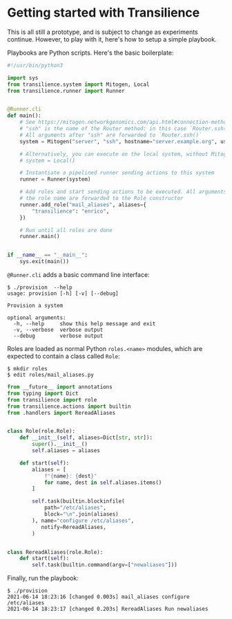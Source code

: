 # Getting started with Transilience

This is all still a prototype, and is subject to change as experiments
continue. However, to play with it, here's how to setup a simple playbook.

Playbooks are Python scripts. Here's the basic boilerplate:

```py
#!/usr/bin/python3

import sys
from transilience.system import Mitogen, Local
from transilience.runner import Runner


@Runner.cli
def main():
    # See https://mitogen.networkgenomics.com/api.html#connection-methods
    # "ssh" is the name of the Router method: in this case `Router.ssh()`
    # All arguments after "ssh" are forwarded to `Router.ssh()`
    system = Mitogen("server", "ssh", hostname="server.example.org", username="root")

    # Alternatively, you can execute on the local system, without Mitogen
    # system = Local()

    # Instantiate a pipelined runner sending actions to this system
    runner = Runner(system)

    # Add roles and start sending actions to be executed. All arguments after
    # the role name are forwarded to the Role constructor
    runner.add_role("mail_aliases", aliases={
        "transilience": "enrico",
    })

    # Run until all roles are done
    runner.main()


if __name__ == "__main__":
    sys.exit(main())
```

`@Runner.cli` adds a basic command line interface:

```
$ ./provision  --help
usage: provision [-h] [-v] [--debug]

Provision a system

optional arguments:
  -h, --help     show this help message and exit
  -v, --verbose  verbose output
  --debug        verbose output
```

Roles are loaded as normal Python `roles.<name>` modules, which are expected to
contain a class called `Role`:

```
$ mkdir roles
$ edit roles/mail_aliases.py
```

```py
from __future__ import annotations
from typing import Dict
from transilience import role
from transilience.actions import builtin
from .handlers import RereadAliases


class Role(role.Role):
    def __init__(self, aliases=Dict[str, str]):
        super().__init__()
        self.aliases = aliases

    def start(self):
        aliases = [
            f"{name}: {dest}"
            for name, dest in self.aliases.items()
        ]

        self.task(builtin.blockinfile(
            path="/etc/aliases",
            block="\n".join(aliases)
        ), name="configure /etc/aliases",
           notify=RereadAliases,
        )


class RereadAliases(role.Role):
    def start(self):
        self.task(builtin.command(argv=["newaliases"]))
```

Finally, run the playbook:

```
$ ./provision
2021-06-14 18:23:16 [changed 0.003s] mail_aliases configure /etc/aliases
2021-06-14 18:23:17 [changed 0.203s] RereadAliases Run newaliases
```
